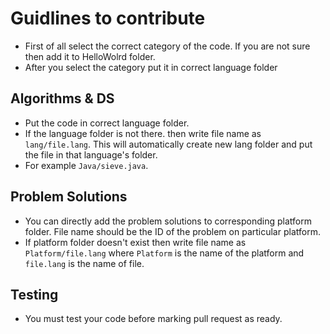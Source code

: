 # Guidlines to contribute
- First of all select the correct category of the code. If you are not sure then add it to HelloWolrd folder.
- After you select the category put it in correct language folder

## Algorithms & DS
- Put the code in correct language folder. 
- If the language folder is not there. then write file name as ```lang/file.lang```. This will automatically create new lang folder and put the file in that language's folder. 
- For example ```Java/sieve.java```.

## Problem Solutions
- You can directly add the problem solutions to corresponding platform folder. File name should be the ID of the problem on particular platform.
- If platform folder doesn't exist then write file name as ```Platform/file.lang``` where ```Platform``` is the name of the platform and ```file.lang``` is the name of file.

## Testing
- You must test your code before marking pull request as ready.